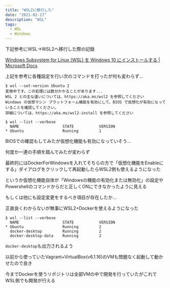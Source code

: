 ```yaml
---
title: "WSL2に移行した"
date: "2021-02-17"
description: "WSL"
tags:
  - WSL
  - Windows
---
```


下記参考にWSL→WSL2へ移行した際の記録

[Windows Subsystem for Linux (WSL) を Windows 10 にインストールする | Microsoft Docs](https://docs.microsoft.com/ja-jp/windows/wsl/install-win10)

上記を参考に各種設定を行い次のコマンドを打ったが何も変わらず…

```
$ wsl --set-version Ubuntu 2
変換中です。この処理には数分かかることがあります...
WSL 2 との主な違いについては、https://aka.ms/wsl2 を参照してください
Windows の仮想マシン プラットフォーム機能を有効にして、BIOS で仮想化が有効になっていることを確認してください。
詳細については、https://aka.ms/wsl2-install を参照してください
```

```
$ wsl --list --verbose
  NAME                   STATE           VERSION
* Ubuntu                 Running         1
```

BIOSでの確認もしてみたが仮想化機能も有効になっていそう…

何度か一連の手順を踏んでみたが変わらず

最終的にはDockerForWindowsを入れてそちらの方で「仮想化機能をEnableにする」ダイアログをクリックして再起動したらWSL2側も使えるようになった

<!-- textlint-disable ja-hiragana-fukushi -->
というか仮想化機能自体が「Windowsの機能の有効化または無効化」の設定やPowershellのコマンドからだと正しくONにできなかったように見える
<!-- textlint-enable ja-hiragana-fukushi -->

もしくは他にも設定変更をするべき項目が存在したか…

正直良くわからないが無事にWSL2+Dockerを使えるようになった

```
$ wsl --list --verbose
  NAME                   STATE           VERSION
* Ubuntu                 Running         2
  docker-desktop         Running         2
  docker-desktop-data    Running         2
```

`docker-desktop`も出力されるよう

以前から使っていたVagrant+VirtualBox(v6.1.16)のVMも問題なく起動して動かせたので良き

今までDockerを使うリポジトリは全部VMの中で開発を行っていたがこれでWSL側でも開発が行える